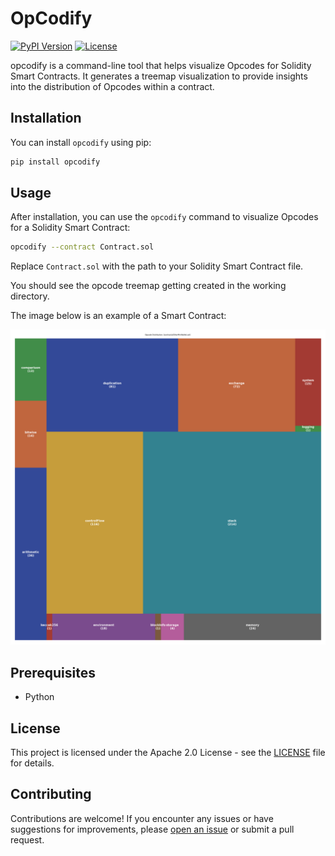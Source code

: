 # OpCodify

[![PyPI Version](https://img.shields.io/pypi/v/opcodify.svg)](https://pypi.org/project/opcodify/)
[![License](https://img.shields.io/badge/License-Apache_2.0-blue.svg)](https://opensource.org/licenses/Apache-2.0)

<!-- Will re-enable soon -->
<!-- [![Downloads](https://static.pepy.tech/badge/opcodify)](https://pepy.tech/project/opcodify) -->

opcodify is a command-line tool that helps visualize Opcodes for Solidity Smart Contracts. It generates a treemap visualization to provide insights into the distribution of Opcodes within a contract.

## Installation

You can install `opcodify` using pip:

```bash
pip install opcodify
```

## Usage

After installation, you can use the `opcodify` command to visualize Opcodes for a Solidity Smart Contract:

```bash
opcodify --contract Contract.sol
```

Replace `Contract.sol` with the path to your Solidity Smart Contract file.

You should see the opcode treemap getting created in the working directory.

The image below is an example of a Smart Contract:

![TreeMap](assets/treemap-1692811755.png)

## Prerequisites

- Python

## License

This project is licensed under the Apache 2.0 License - see the [LICENSE](LICENSE) file for details.

## Contributing

Contributions are welcome! If you encounter any issues or have suggestions for improvements, please [open an issue](https://github.com/0xSumitBanik/opcodify/issues) or submit a pull request.

